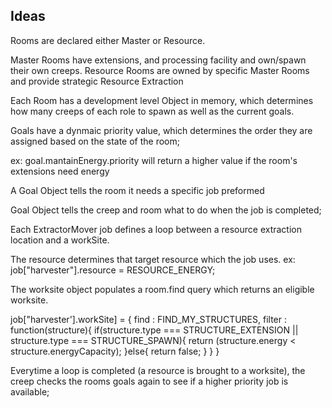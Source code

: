 ## Ideas

Rooms are declared either Master or Resource.

Master Rooms have extensions, and processing facility and own/spawn their own creeps.
Resource Rooms are owned by specific Master Rooms and provide strategic Resource Extraction

Each Room has a development level Object in memory, which determines how many creeps of each role to spawn as well as the current goals.

Goals have a dynmaic priority value, which determines the order they are assigned based on the state of the room;

ex: goal.mantainEnergy.priority will return a higher value if the room's extensions need energy

A Goal Object tells the room it needs a specific job preformed

Goal Object tells the creep and room what to do when the job is completed;



Each ExtractorMover job defines a loop between a resource extraction location and a workSite.

The resource determines that target resource which the job uses.
ex: job["harvester"].resource = RESOURCE_ENERGY;

The worksite object populates a room.find query which returns an eligible worksite.

job["harvester'].workSite] = {
  find : FIND_MY_STRUCTURES,
  filter : function(structure){
    if(structure.type === STRUCTURE_EXTENSION || structure.type === STRUCTURE_SPAWN){
      return (structure.energy < structure.energyCapacity);
    }else{
      return false;
    }
  }
}

Everytime a loop is completed (a resource is brought to a worksite), the creep checks the rooms goals again to see if a higher priority job is available;